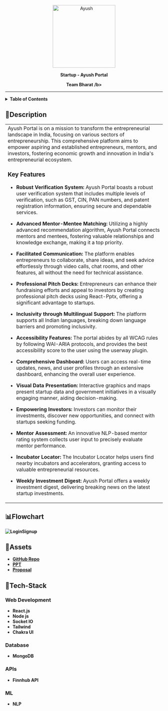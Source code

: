 <p align="center">
  <img src="https://github.com/psankhe28/pre-sih/assets/84843461/a1fb57e6-91cc-4d2e-ac52-837ae1de9487" alt="Ayush" width="200">
</p>
<p align="center">
  <b>Startup - Ayush Portal</b>
</p>
<p align="center">
  <b>Team Bharat</b>
  <b>/b>
</p>
<hr>

<details>
<summary>Table of Contents</summary>

- [Description](#description)
- [Flowchart](#flowchart)
- [Assets](#assets)
- [Tech Stack](#tech-stack)
- [Team Members](#team-members)

</details>

## 📝Description

<table>
  <tr>
    <td>
Ayush Portal is on a mission to transform the entrepreneurial landscape in India, focusing on various sectors of entrepreneurship. This comprehensive platform aims to empower aspiring and established entrepreneurs, mentors, and investors, fostering economic growth and innovation in India's entrepreneurial ecosystem.

### Key Features

- **Robust Verification System:** Ayush Portal boasts a robust user verification system that includes multiple levels of verification, such as GST, CIN, PAN numbers, and patent registration information, ensuring secure and dependable services.

- **Advanced Mentor-Mentee Matching:** Utilizing a highly advanced recommendation algorithm, Ayush Portal connects mentors and mentees, fostering valuable relationships and knowledge exchange, making it a top priority.

- **Facilitated Communication:** The platform enables entrepreneurs to collaborate, share ideas, and seek advice effortlessly through video calls, chat rooms, and other features, all without the need for technical assistance.

- **Professional Pitch Decks:** Entrepreneurs can enhance their fundraising efforts and appeal to investors by creating professional pitch decks using React-Pptx, offering a significant advantage to startups.

- **Inclusivity through Multilingual Support:** The platform supports all Indian languages, breaking down language barriers and promoting inclusivity.

- **Accessibility Features:** The portal abides by all WCAG rules by following WAI-ARIA protocols, and provides the best accessibility score to the user using the userway plugin.

- **Comprehensive Dashboard:** Users can access real-time updates, news, and user profiles through an extensive dashboard, enhancing the overall user experience.

- **Visual Data Presentation:** Interactive graphics and maps present startup data and government initiatives in a visually engaging manner, aiding decision-making.

- **Empowering Investors:** Investors can monitor their investments, discover new opportunities, and connect with startups seeking funding.

- **Mentor Assessment:** An innovative NLP-based mentor rating system collects user input to precisely evaluate mentor performance.

- **Incubator Locator:** The Incubator Locator helps users find nearby incubators and accelerators, granting access to valuable entrepreneurial resources.

- **Weekly Investment Digest:** Ayush Portal offers a weekly investment digest, delivering breaking news on the latest startup investments.

   </td>
  </tr>
</table>

## 📊Flowchart
![LoginSignup](https://github.com/psankhe28/pre-sih/assets/82211574/27fd3808-e118-4462-98a3-5b233dc79c2d)


## 🔗Assets

- [GitHub Repo](https://github.com/psankhe28/Ayush-Portal)
- [PPT](https://docs.google.com/presentation/d/1ib232jbuImGwqXSBhfGoWsikDvwsRh8K/edit?usp=drive_link&ouid=115976062447813507414&rtpof=true&sd=true)
- [Proposal](https://docs.google.com/document/d/1ItpnH9VlwRiv5IV1TeXOfMcfWitmsh56KJ3saOD53as/edit?usp=sharing)

## 🤖Tech-Stack

### Web Development

- React.js
- Node js
- Socket IO
- Tailwind
- Chakra UI

### Database

- MongoDB

### APIs

- Finnhub API

### ML

- NLP

